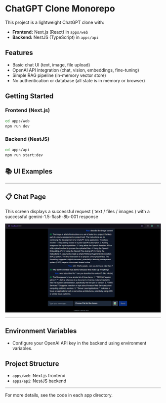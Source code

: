 # ChatGPT Clone Monorepo

This project is a lightweight ChatGPT clone with:

-   **Frontend:** Next.js (React) in `apps/web`
-   **Backend:** NestJS (TypeScript) in `apps/api`

## Features

-   Basic chat UI (text, image, file upload)
-   OpenAI API integration (chat, vision, embeddings, fine-tuning)
-   Simple RAG pipeline (in-memory vector store)
-   No authentication or database (all state is in memory or browser)

## Getting Started

### Frontend (Next.js)

```sh
cd apps/web
npm run dev
```

### Backend (NestJS)

```sh
cd apps/api
npm run start:dev
```
## 📚 UI Examples
---

## 📋 Chat Page

This screen displays a successful request ( text / files / images ) with a successful gemini-1.5-flash-8b-001 response

![List All Books](/snapshots/output.png)

---
## Environment Variables

-   Configure your OpenAI API key in the backend using environment variables.

## Project Structure

-   `apps/web`: Next.js frontend
-   `apps/api`: NestJS backend

---

For more details, see the code in each app directory.
